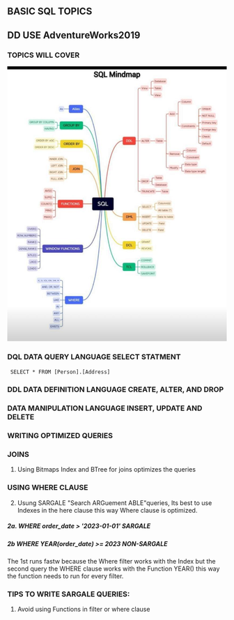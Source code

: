 ## BASIC SQL TOPICS
## DD USE AdventureWorks2019

### TOPICS WILL COVER 


![Banner](img/topic.jpeg)

### DQL DATA QUERY LANGUAGE SELECT STATMENT

```
 SELECT * FROM [Person].[Address]
```

### DDL DATA DEFINITION LANGUAGE CREATE, ALTER, AND DROP

### DATA MANIPULATION LANGUAGE INSERT, UPDATE AND DELETE 


### WRITING OPTIMIZED QUERIES

### JOINS 

1. Using Bitmaps Index and BTree  for joins optimizes the queries
 


 ### USING WHERE CLAUSE

2. Usung SARGALE "Search ARGuement ABLE"queries, Its best to use Indexes in the here clause this way Where clause is optimized.
##### 2a. WHERE order_date > '2023-01-01' SARGALE 
##### 2b WHERE YEAR(order_date) >= 2023   NON-SARGALE

The 1st runs fastw because the Where filter works with the Index but the second query the WHERE clause works with the Function YEAR() this way the function needs to run for every filter.


### TIPS TO WRITE SARGALE QUERIES:

1. Avoid using Functions in filter or where clause






